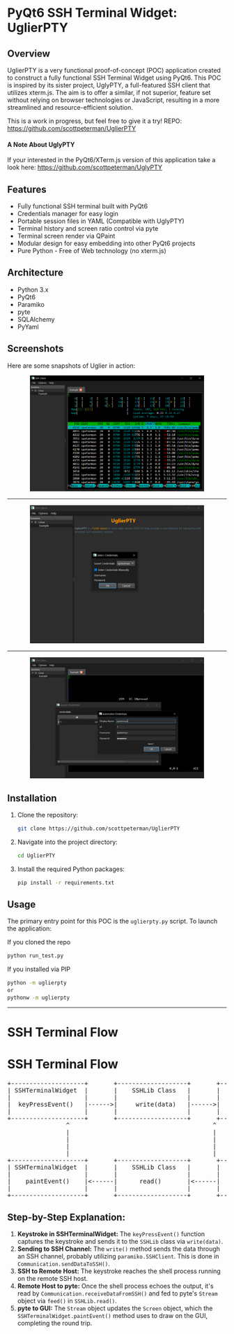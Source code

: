 # PyQt6 SSH Terminal Widget: UglierPTY

## Overview

UglierPTY is a very functional proof-of-concept (POC) application created to construct a fully functional SSH Terminal Widget using PyQt6. This POC is inspired by its sister project, UglyPTY, a full-featured SSH client that utilizes xterm.js. The aim is to offer a similar, if not superior, feature set without relying on browser technologies or JavaScript, resulting in a more streamlined and resource-efficient solution.

This is a work in progress, but feel free to give it a try!
REPO: https://github.com/scottpeterman/UglierPTY

#### A Note About UglyPTY

If your interested in the PyQt6/XTerm.js version of this application take a look here: https://github.com/scottpeterman/UglyPTY

## Features

- Fully functional SSH terminal built with PyQt6
- Credentials manager for easy login
- Portable session files in YAML (Compatible with UglyPTY)
- Terminal history and screen ratio control via pyte
- Terminal screen render via QPaint
- Modular design for easy embedding into other PyQt6 projects
- Pure Python - Free of Web technology (no xterm.js)

## Architecture


- Python 3.x
- PyQt6
- Paramiko
- pyte
- SQLAlchemy
- PyYaml

## Screenshots

Here are some snapshots of Uglier in action:

<div align="center">
  <img src="https://github.com/scottpeterman/UglierPTY/raw/main/screen_shots/htop.png" alt="screen" width="400px">
  <hr><img src="https://github.com/scottpeterman/UglierPTY/raw/main/screen_shots/login.png" alt="screen" width="400px">
  <hr><img src="https://github.com/scottpeterman/UglierPTY/raw/main/screen_shots/creds.png" alt="screen" width="400px">
</div>

## Installation

1. Clone the repository:

    ```bash
    git clone https://github.com/scottpeterman/UglierPTY
    ```

2. Navigate into the project directory:

    ```bash
    cd UglierPTY
    ```

3. Install the required Python packages:

    ```bash
    pip install -r requirements.txt
    ```

## Usage

The primary entry point for this POC is the `uglierpty.py` script. To launch the application:

If you cloned the repo
```bash
python run_test.py
```

If you installed via PIP
```bash
python -m uglierpty
or 
pythonw -m uglierpty
```


---
# SSH Terminal Flow

<!DOCTYPE html>
<html>
<head>
  <title>SSH Terminal Flow</title>
</head>
<body>

<h1>SSH Terminal Flow</h1>

<pre>
+--------------------+       +-------------------+       +-------------------+       +------------+       +------------------+
| SSHTerminalWidget  |       |    SSHLib Class   |       |  Communication    |       |    pyte    |       | Remote SSH Host  |
|                    |       |                   |       |                   |       |            |       |                  |
|  keyPressEvent()   |------>|     write(data)   |------>|   sendDataToSSH() |------>|            |------>|   Shell Process  |
|                    |       |                   |       |                   |       |            |       |                  |
+--------------------+       +-------------------+       +-------------------+       +------------+       +------------------+
                ^                                       ^                          ^                           ^                     
                |                                       |                          |                           |                             
                |                                       |                          |                           |
                |                                       |                          |                           |
                |                                       |                          |                           |      
+--------------------+       +-------------------+       +-------------------+       +------------+       +------------------+
| SSHTerminalWidget  |       |    SSHLib Class   |       |  Communication    |       |    pyte    |       | Remote SSH Host  |
|                    |       |                   |       |                   |       |            |       |                  |
|    paintEvent()    |&lt;------|      read()       |&lt;------|  receiveDataFromSSH() |&lt;------|   feed()   |&lt;------|   Shell Process  |
|                    |       |                   |       |                   |       | stream.attach(screen) |       |                  |
+--------------------+       +-------------------+       +-------------------+       +------------+       +------------------+
</pre>

<h2>Step-by-Step Explanation:</h2>

<ol>
  <li><strong>Keystroke in SSHTerminalWidget:</strong> The <code>keyPressEvent()</code> function captures the keystroke and sends it to the <code>SSHLib</code> class via <code>write(data)</code>.</li>
  <li><strong>Sending to SSH Channel:</strong> The <code>write()</code> method sends the data through an SSH channel, probably utilizing <code>paramiko.SSHClient</code>. This is done in <code>Communication.sendDataToSSH()</code>.</li>
  <li><strong>SSH to Remote Host:</strong> The keystroke reaches the shell process running on the remote SSH host.</li>
  <li><strong>Remote Host to pyte:</strong> Once the shell process echoes the output, it's read by <code>Communication.receiveDataFromSSH()</code> and fed to pyte's <code>Stream</code> object via <code>feed()</code> in <code>SSHLib.read()</code>.</li>
  <li><strong>pyte to GUI:</strong> The <code>Stream</code> object updates the <code>Screen</code> object, which the <code>SSHTerminalWidget.paintEvent()</code> method uses to draw on the GUI, completing the round trip.</li>
</ol>

</body>
</html>
